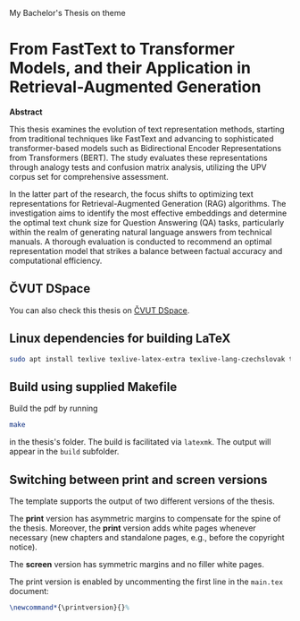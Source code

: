 My Bachelor's Thesis on theme
# From FastText to Transformer Models, and their Application in Retrieval-Augmented Generation

**Abstract**
 
This thesis examines the evolution of text representation methods, starting from traditional techniques like FastText and advancing to sophisticated transformer-based models such as Bidirectional Encoder Representations from Transformers (BERT). The study evaluates these representations through analogy tests and confusion matrix analysis, utilizing the UPV corpus set for comprehensive assessment.

In the latter part of the research, the focus shifts to optimizing text representations for Retrieval-Augmented Generation (RAG) algorithms. The investigation aims to identify the most effective embeddings and determine the optimal text chunk size for Question Answering (QA) tasks, particularly within the realm of generating natural language answers from technical manuals. A thorough evaluation is conducted to recommend an optimal representation model that strikes a balance between factual accuracy and computational efficiency.

## ČVUT DSpace
You can also check this thesis on [ČVUT DSpace](https://dspace.cvut.cz/handle/10467/115109).

## Linux dependencies for building LaTeX

```bash
sudo apt install texlive texlive-latex-extra texlive-lang-czechslovak texlive-science texlive-pstricks latexmk texmaker texlive-font-utils texlive-fonts-extra texlive-bibtex-extra biber okular pdf-presenter-console dvipng sketch
```

## Build using supplied Makefile

Build the pdf by running
```bash
make
```
in the thesis's folder.
The build is facilitated via `latexmk`.
The output will appear in the `build` subfolder.

## Switching between print and screen versions

The template supports the output of two different versions of the thesis.

The **print** version has asymmetric margins to compensate for the spine of the thesis.
Moreover, the **print** version adds white pages whenever necessary (new chapters and standalone pages, e.g., before the copyright notice).

The **screen** version has symmetric margins and no filler white pages.

The print version is enabled by uncommenting the first line in the `main.tex` document:
```latex
\newcommand*{\printversion}{}%
```
